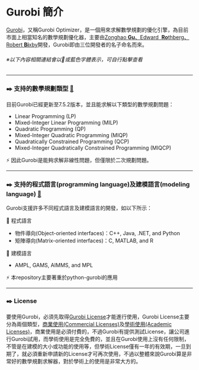 # Gurobi 簡介

[Gurobi](http://www.gurobi.com/index)，又稱Gurobi Optimizer，是一個用來求解數學規劃的優化引擎，為目前市面上相當知名的數學規劃優化器，主要由[Zonghao **Gu**、Edward  **Ro**thberg、Robert **Bi**xby](http://www.gurobi.com/company/management-team)開發，Gurobi即由三位開發者的名子命名而來。
###### ※以下內容相關連結會以:link:或藍色字體表示，可自行點擊查看
-------
### :black_nib: 支持的數學規劃類型 [:link:](http://www.gurobi.com/products/features-benefits)
目前Gurobi已經更新至7.5.2版本，並且能求解以下類型的數學規劃問題：
<br>

- Linear Programming (LP)
- Mixed-Integer Linear Programming (MILP)
- Quadratic Programming (QP)
- Mixed-Integer Quadratic Programming (MIQP)
- Quadratically Constrained Programming (QCP)
- Mixed-Integer Quadratically Constrained Programming (MIQCP)

:zap: 因此Gurobi是能夠求解非線性問題，但僅限於二次規劃問題。

------------
### :black_nib: 支持的程式語言(programming language)及建模語言(modeling language) [:link:](http://www.gurobi.com/products/features-benefits)
Gurobi支援許多不同程式語言及建模語言的開發，如以下所示：

:arrow_down_small: 程式語言
- 物件導向(Object-oriented interfaces)：C++, Java, .NET, and Python
- 矩陣導向(Matrix-oriented interfaces)：C, MATLAB, and R

:arrow_down_small: 建模語言
- AMPL, GAMS, AIMMS, and MPL

:zap: 本repository主要著重於python-gurobi的應用


----------
### :black_nib: License
要使用Gurobi，必須先取得[Gurobi License](http://www.gurobi.com/downloads/licenses/license-center)才能進行使用，Gurobi License主要分為兩個類型，[商業使用(Commercial Licenses)](http://www.gurobi.com/products/licensing-pricing/licensing-overview)及[學術使用(Academic Licenses)](http://www.gurobi.com/academia/academia-center)，商業使用是必須付費的，不過Gurobi有提供測試License，讓公司進行Gurobi試用，而學術使用是完全免費的，並且在Gurobi使用上沒有任何限制，不管是在建模的大小或功能的使用等，但學術License僅有一年的有效期，一旦到期了，就必須重新申請新的License才可再次使用，不過以整體來說Gurobi算是非常好的數學規劃求解器，對於學術上的使用是非常大方的。
